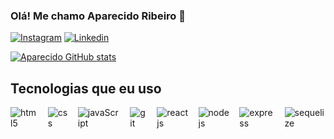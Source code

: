 ### Olá! Me chamo Aparecido Ribeiro 👋
 
[![Instagram](https://img.shields.io/badge/Instagram-E4405F?style=for-the-badge&logo=instagram&logoColor=white
)](https://www.instagram.com/aparecido_12y/)
[![Linkedin](https://img.shields.io/badge/LinkedIn-0077B5?style=for-the-badge&logo=linkedin&logoColor=white
)](https://www.linkedin.com/in/aparecido-ribeiro/)

[![Aparecido GitHub stats](https://github-readme-stats.vercel.app/api?username=aparecidoribeiro&theme=dracula)](https://github.com/anuraghazra/github-readme-stats)


## Tecnologias que eu uso


<div style="display: flex;  "> </br>
    <img aling="center" alt="html5" src="https://icongr.am/devicon/html5-original.svg?size=40&color=currentColor">
    <img style="margin-left: 1rem;" aling="center" alt="css" src="https://icongr.am/devicon/css3-original.svg?size=40&color=currentColor">
    <img style="margin-left: 1rem;" aling="center" alt="javaScript" src="https://icongr.am/devicon/javascript-original.svg?size=40&color=currentColor">
    <img style="margin-left: 1rem;" aling="center" alt="git" src="https://icongr.am/devicon/git-original.svg?size=40&color=currentColor">
    <img style="margin-left: 1rem;" aling="center" alt="reactjs" src="https://icongr.am/devicon/react-original.svg?size=40&color=currentColor">
    <img style="margin-left: 1rem;" aling="center" alt="nodejs" src="https://icongr.am/devicon/nodejs-original.svg?size=40&color=currentColor">
    <img style="margin-left: 1rem;" aling="center" alt="express" src="https://icongr.am/devicon/express-original.svg?size=40&color=ffffff"> 
    <img style="margin-left: 1rem;" aling="center" alt="sequelize" src="https://icongr.am/devicon/sequelize-original.svg?size=40&color=currentColor"> 

          
</div> </br>

